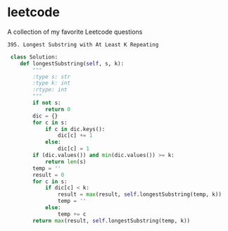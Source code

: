 # leetcode
A collection of my favorite Leetcode questions

```395. Longest Substring with At Least K Repeating```


```python
 class Solution:
    def longestSubstring(self, s, k):
        """
        :type s: str
        :type k: int
        :rtype: int
        """
        if not s:
            return 0
        dic = {}
        for c in s:
            if c in dic.keys():
                dic[c] += 1
            else:
                dic[c] = 1   
        if (dic.values()) and min(dic.values()) >= k:
            return len(s)
        temp = ''
        result = 0
        for c in s:
            if dic[c] < k:
                result = max(result, self.longestSubstring(temp, k))
                temp = ''
            else:
                temp += c
        return max(result, self.longestSubstring(temp, k))
```
